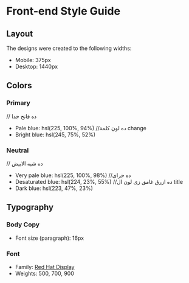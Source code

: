 # Front-end Style Guide

## Layout

The designs were created to the following widths:

- Mobile: 375px
- Desktop: 1440px

## Colors

### Primary

// ده فاتح جدا

- Pale blue: hsl(225, 100%, 94%)
  //ده لون كلمة change
- Bright blue: hsl(245, 75%, 52%)

### Neutral

// ده شبه الابيض

- Very pale blue: hsl(225, 100%, 98%)
  //ده جراى
- Desaturated blue: hsl(224, 23%, 55%)
  //ده ازرق غامق زى لون ال title
- Dark blue: hsl(223, 47%, 23%)

## Typography

### Body Copy

- Font size (paragraph): 16px

### Font

- Family: [Red Hat Display](https://fonts.google.com/specimen/Red+Hat+Display)
- Weights: 500, 700, 900
